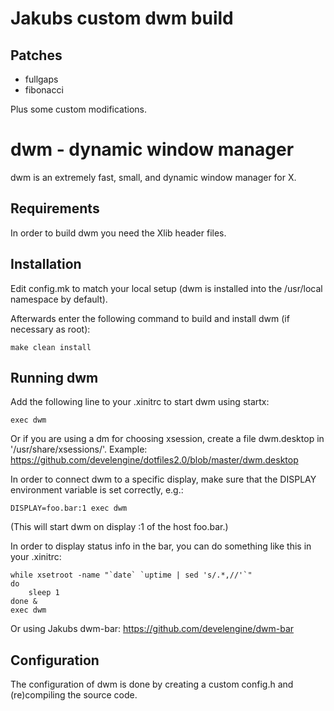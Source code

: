 # Jakubs custom dwm build

## Patches
- fullgaps
- fibonacci

Plus some custom modifications.


# dwm - dynamic window manager
dwm is an extremely fast, small, and dynamic window manager for X.

## Requirements
In order to build dwm you need the Xlib header files.


## Installation
Edit config.mk to match your local setup (dwm is installed into
the /usr/local namespace by default).

Afterwards enter the following command to build and install dwm (if
necessary as root):
```
make clean install
```

## Running dwm
Add the following line to your .xinitrc to start dwm using startx:
```
exec dwm
```
Or if you are using a dm for choosing xsession, create a file dwm.desktop in '/usr/share/xsessions/'.
Example:
https://github.com/develengine/dotfiles2.0/blob/master/dwm.desktop


In order to connect dwm to a specific display, make sure that
the DISPLAY environment variable is set correctly, e.g.:
```
DISPLAY=foo.bar:1 exec dwm
```
(This will start dwm on display :1 of the host foo.bar.)

In order to display status info in the bar, you can do something
like this in your .xinitrc:
```
while xsetroot -name "`date` `uptime | sed 's/.*,//'`"
do
    sleep 1
done &
exec dwm
```
Or using Jakubs dwm-bar:
https://github.com/develengine/dwm-bar


Configuration
-------------
The configuration of dwm is done by creating a custom config.h
and (re)compiling the source code.
